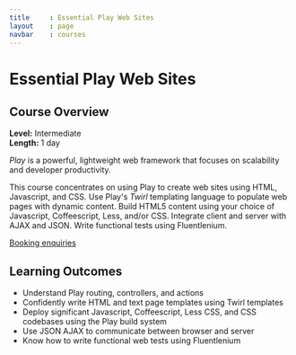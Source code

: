 ```yaml
---
title     : Essential Play Web Sites
layout    : page
navbar    : courses
---
```


# Essential Play Web Sites

## Course Overview

**Level:** Intermediate<br>
**Length:** 1 day

*Play* is a powerful, lightweight web framework that focuses on scalability and developer productivity.

This course concentrates on using Play to create web sites using HTML, Javascript, and CSS. Use Play's *Twirl* templating language to populate web pages with dynamic content. Build HTML5 content using your choice of Javascript, Coffeescript, Less, and/or CSS. Integrate client and server with AJAX and JSON. Write functional tests using Fluentlenium.

<a class="btn btn-primary" href="/enquiries.html?course=essential-play-sites">Booking enquiries</a>

## Learning Outcomes

 - Understand Play routing, controllers, and actions
 - Confidently write HTML and text page templates using Twirl templates
 - Deploy significant Javascript, Coffeescript, Less CSS, and CSS codebases
   using the Play build system
 - Use JSON AJAX to communicate between browser and server
 - Know how to write functional web tests using Fluentlenium
